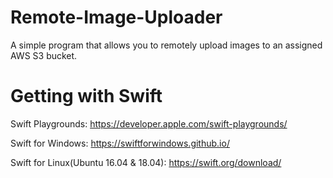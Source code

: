 # Remote-Image-Uploader
A simple program that allows you to remotely upload images to an assigned AWS S3 bucket.

# Getting with Swift

Swift Playgrounds: https://developer.apple.com/swift-playgrounds/

Swift for Windows: https://swiftforwindows.github.io/

Swift for Linux(Ubuntu 16.04 & 18.04): https://swift.org/download/
